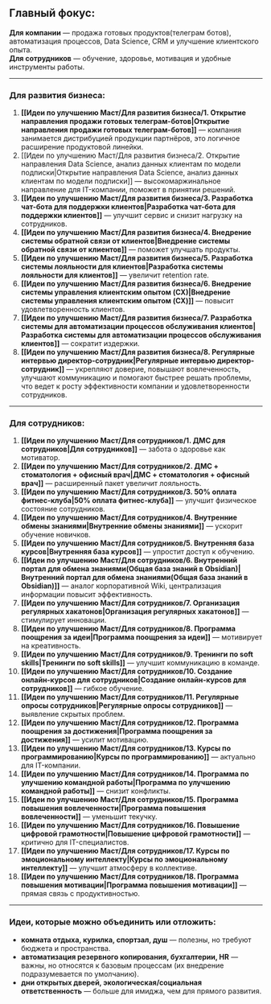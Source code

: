 ## **Главный фокус:**  
**Для компании** — продажа готовых продуктов(телеграм ботов), автоматизация процессов, Data Science, CRM и улучшение клиентского опыта.  
**Для сотрудников** — обучение, здоровье, мотивация и удобные инструменты работы.

---
### **Для развития бизнеса:**
1. **[[Идеи по улучшению Маст/Для развития бизнеса/1. Открытие направления продажи готовых телеграм-ботов|Открытие направления продажи готовых телеграм-ботов]]** — компания занимается дистрибуцией продукции партнёров, это логичное расширение продуктовой линейки.  
2. [[Идеи по улучшению Маст/Для развития бизнеса/2. Открытие направления Data Science, анализ данных клиентам по модели подписки|Открытие направления Data Science, анализ данных клиентам по модели подписки]] — высокомаржинальное направление для IT-компании, поможет в принятии решений.
3. **[[Идеи по улучшению Маст/Для развития бизнеса/3. Разработка чат-бота для поддержки клиентов|Разработка чат-бота для поддержки клиентов]]** — улучшит сервис и снизит нагрузку на сотрудников. 
4. **[[Идеи по улучшению Маст/Для развития бизнеса/4. Внедрение системы обратной связи от клиентов|Внедрение системы обратной связи от клиентов]]** — поможет улучшать продукты.  
5. **[[Идеи по улучшению Маст/Для развития бизнеса/5. Разработка системы лояльности для клиентов|Разработка системы лояльности для клиентов]]** — увеличит retention rate.  
6. **[[Идеи по улучшению Маст/Для развития бизнеса/6. Внедрение системы управления клиентским опытом (CX)|Внедрение системы управления клиентским опытом (CX)]]** — повысит удовлетворенность клиентов. 
7. **[[Идеи по улучшению Маст/Для развития бизнеса/7. Разработка системы для автоматизации процессов обслуживания клиентов|Разработка системы для автоматизации процессов обслуживания клиентов]]** — сократит издержки.
8. **[[Идеи по улучшению Маст/Для развития бизнеса/8. Регулярные интервью директор-сотрудник|Регулярные интервью директор-сотрудник]]** — укрепляют доверие, повышают вовлеченность, улучшают коммуникацию и помогают быстрее решать проблемы, что ведет к росту эффективности компании и удовлетворенности сотрудников.

---
### **Для сотрудников:**
1. **[[Идеи по улучшению Маст/Для сотрудников/1. ДМС для сотрудников|Для сотрудников]]** — забота о здоровье как мотиватор.  
2. **[[Идеи по улучшению Маст/Для сотрудников/2. ДМС + стоматология + офисный врач|ДМС + стоматология + офисный врач]]** — расширенный пакет увеличит лояльность. 
3. **[[Идеи по улучшению Маст/Для сотрудников/3. 50% оплата фитнес-клуба|50% оплата фитнес-клуба]]** — улучшит физическое состояние сотрудников.  
4. **[[Идеи по улучшению Маст/Для сотрудников/4. Внутренние обмены знаниями|Внутренние обмены знаниями]]** — ускорит обучение новичков.  
5. **[[Идеи по улучшению Маст/Для сотрудников/5. Внутренняя база курсов|Внутренняя база курсов]]** — упростит доступ к обучению.  
6. **[[Идеи по улучшению Маст/Для сотрудников/6. Внутренний портал для обмена знаниями(Общая база знаний в Obsidian)|Внутренний портал для обмена знаниями(Общая база знаний в Obsidian)]]** — аналог корпоративной Wiki,  централизация информации повысит эффективность.  
7. **[[Идеи по улучшению Маст/Для сотрудников/7. Организация регулярных хакатонов|Организация регулярных хакатонов]]** — стимулирует инновации.  
8. **[[Идеи по улучшению Маст/Для сотрудников/8. Программа поощрения за идеи|Программа поощрения за идеи]]** — мотивирует на креативность.  
9. **[[Идеи по улучшению Маст/Для сотрудников/9. Тренинги по soft skills|Тренинги по soft skills]]** — улучшит коммуникацию в команде.  
10. **[[Идеи по улучшению Маст/Для сотрудников/10. Создание онлайн-курсов для сотрудников|Создание онлайн-курсов для сотрудников]]** — гибкое обучение.    
11. **[[Идеи по улучшению Маст/Для сотрудников/11. Регулярные опросы сотрудников|Регулярные опросы сотрудников]]** — выявление скрытых проблем.  
12. **[[Идеи по улучшению Маст/Для сотрудников/12. Программа поощрения за достижения|Программа поощрения за достижения]]** — усилит мотивацию.  
13. **[[Идеи по улучшению Маст/Для сотрудников/13. Курсы по программированию|Курсы по программированию]]** — актуально для IT-компании.  
14. **[[Идеи по улучшению Маст/Для сотрудников/14. Программа по улучшению командной работы|Программа по улучшению командной работы]]** — снизит конфликты.  
15. **[[Идеи по улучшению Маст/Для сотрудников/15. Программа повышения вовлеченности|Программа повышения вовлеченности]]** — уменьшит текучку.  
16. **[[Идеи по улучшению Маст/Для сотрудников/16. Повышение цифровой грамотности|Повышение цифровой грамотности]]** — критично для IT-специалистов.  
17. **[[Идеи по улучшению Маст/Для сотрудников/17. Курсы по эмоциональному интеллекту|Курсы по эмоциональному интеллекту]]** — улучшит атмосферу в коллективе.  
18. **[[Идеи по улучшению Маст/Для сотрудников/18. Программа повышения мотивации|Программа повышения мотивации]]** — прямая связь с продуктивностью.  

---
### **Идеи, которые можно объединить или отложить:**
- **комната отдыха, курилка, спортзал, душ** — полезны, но требуют бюджета и пространства.  
- **автоматизация резервного копирования, бухгалтерии, HR** — важны, но относятся к базовым процессам (их внедрение подразумевается по умолчанию).  
- **дни открытых дверей, экологическая/социальная ответственность** — больше для имиджа, чем для прямого развития.